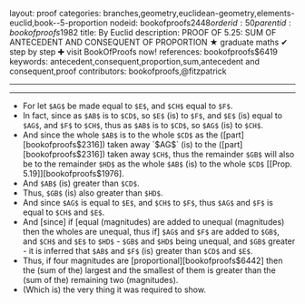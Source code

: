 layout: proof
categories: branches,geometry,euclidean-geometry,elements-euclid,book--5-proportion
nodeid: bookofproofs$2448
orderid: 50
parentid: bookofproofs$1982
title: By Euclid
description: PROOF OF 5.25: SUM OF ANTECEDENT AND CONSEQUENT OF PROPORTION &#9733; graduate maths &#10004; step by step &#10010; visit BookOfProofs now!
references: bookofproofs$6419
keywords: antecedent,consequent,proportion,sum,antecedent and consequent,proof
contributors: bookofproofs,@fitzpatrick

---


---



* For let `$AG$` be made equal to `$E$`, and `$CH$` equal to `$F$`.
* In fact, since as `$AB$` is to `$CD$`, so `$E$` (is) to `$F$`, and `$E$` (is) equal to `$AG$`, and `$F$` to `$CH$`, thus as `$AB$` is to `$CD$`, so `$AG$` (is) to `$CH$`.
* And since the whole `$AB$` is to the whole `$CD$` as the ([part][bookofproofs$2316]) taken away `$AG$` (is) to the ([part][bookofproofs$2316]) taken away `$CH$`, thus the remainder `$GB$` will also be to the remainder `$HD$` as the whole `$AB$` (is) to the whole `$CD$` [[Prop. 5.19]][bookofproofs$1976].
* And `$AB$` (is) greater than `$CD$`.
* Thus, `$GB$` (is) also greater than `$HD$`.
* And since `$AG$` is equal to `$E$`, and `$CH$` to `$F$`, thus `$AG$` and `$F$` is equal to `$CH$` and `$E$`.
* And [since] if [equal (magnitudes) are added to unequal (magnitudes) then the wholes are unequal, thus if] `$AG$` and `$F$` are added to `$GB$`, and `$CH$` and `$E$` to `$HD$` - `$GB$` and `$HD$` being unequal, and `$GB$` greater - it is inferred that `$AB$` and `$F$` (is) greater than `$CD$` and `$E$`.
* Thus, if four magnitudes are [proportional][bookofproofs$6442] then the (sum of the) largest and the smallest of them is greater than the (sum of the) remaining two (magnitudes).
* (Which is) the very thing it was required to show.
